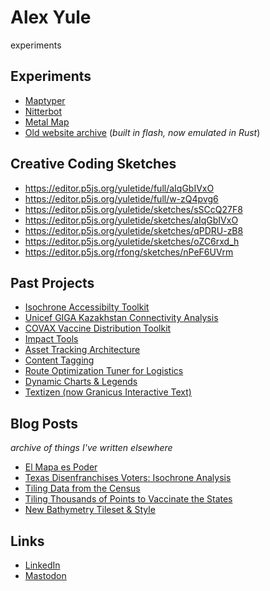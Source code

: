 # Alex Yule
experiments

## Experiments
* [Maptyper](https://maptyper.netlify.app/)
* [Nitterbot](https://github.com/yuletide/nitterbot/)
* [Metal Map](https://yuletide.github.io/metalmap)
* [Old website archive](/flash-site) (_built in flash, now emulated in Rust_)

## Creative Coding Sketches
* https://editor.p5js.org/yuletide/full/aIqGbIVxO
* https://editor.p5js.org/yuletide/full/w-zQ4pvg6
* https://editor.p5js.org/yuletide/sketches/sSCcQ27F8
* https://editor.p5js.org/yuletide/sketches/aIqGbIVxO
* https://editor.p5js.org/yuletide/sketches/qPDRU-zB8
* https://editor.p5js.org/yuletide/sketches/oZC6rxd_h
* https://editor.p5js.org/rfong/sketches/nPeF6UVrm 

## Past Projects
* [Isochrone Accessibilty Toolkit](https://github.com/mapbox/impact-tools/tree/master/accessibility)
* [Unicef GIGA Kazakhstan Connectivity Analysis](https://unicef.github.io/mapbox_analysis/story/map)
* [COVAX Vaccine Distribution Toolkit](https://www.directionsmag.com/pressrelease/11017)
* [Impact Tools](https://github.com/mapbox/impact-tools)
* [Asset Tracking Architecture](https://www.mapbox.com/solutions/asset-tracking/)
* [Content Tagging](https://www.mapbox.com/solutions/content-tagging/)
* [Route Optimization Tuner for Logistics](https://www.mapbox.com/solutions/route-tuner/)
* [Dynamic Charts & Legends](https://www.mapbox.com/impact-tools/charts)
* [Textizen (now Granicus Interactive Text)](https://textizen.com/)

## Blog Posts
_archive of things I've written elsewhere_
* [El Mapa es Poder](https://blog.mapbox.com/el-mapa-es-poder-830a875fcc5b)
* [Texas Disenfranchises Voters: Isochrone Analysis](https://blog.mapbox.com/texas-disenfranchises-voters-isochrone-analysis-shows-2million-votes-negatively-impacted-in-b9c015a0bef7)
* [Tiling Data from the Census](https://www.mapbox.com/blog/tiling-data-from-the-census-using-mts-how-we-built-it)
* [Tiling Thousands of Points to Vaccinate the States](https://www.mapbox.com/blog/tiling-thousands-of-points-to-vaccinate-the-states)
* [New Bathymetry Tileset & Style](https://www.mapbox.com/blog/new-bathymetry-tileset-and-style-for-marine-maps)

## Links
* [LinkedIn](https://www.linkedin.com/in/alexyule/)
* [Mastodon](https://mastodon.social/@yuletide)